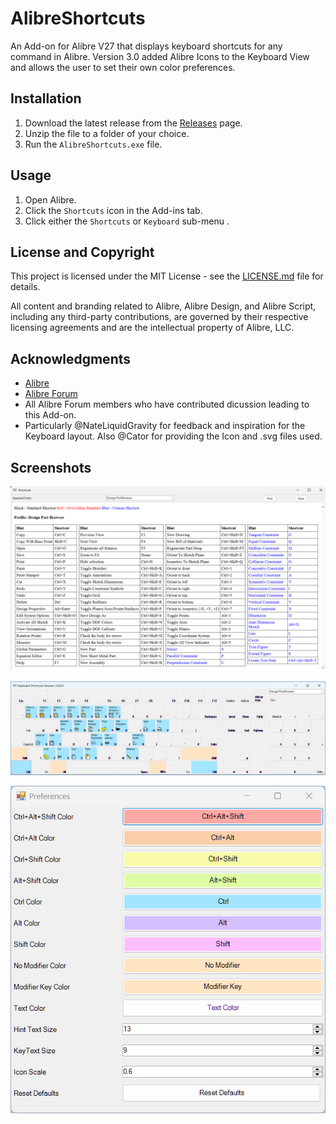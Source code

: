 # AlibreShortcuts
 
An Add-on for Alibre V27 that displays keyboard shortcuts for any command in Alibre.
Version 3.0 added Alibre Icons to the Keyboard View and allows the user to set their own color preferences.

## Installation

1. Download the latest release from the [Releases](https://github.com/bolsover/AlibreShortcuts/releases) page.
2. Unzip the file to a folder of your choice.
3. Run the `AlibreShortcuts.exe` file.

## Usage

1. Open Alibre.
2. Click the `Shortcuts` icon in the Add-ins tab.
3. Click either the `Shortcuts` or `Keyboard` sub-menu .

## License and Copyright

This project is licensed under the MIT License - see the [LICENSE.md](LICENSE.md) file for details.

All content and branding related to Alibre, Alibre Design, and Alibre Script, including any third-party contributions, are governed by their respective licensing agreements and are the intellectual property of Alibre, LLC.

## Acknowledgments

* [Alibre](https://www.alibre.com/)
* [Alibre Forum](https://www.alibre.com/forum/index.php)
* All Alibre Forum members who have contributed dicussion leading to this Add-on. 
* Particularly @NateLiquidGravity for feedback and inspiration for the Keyboard layout. Also @Cator for providing the Icon and .svg files used.

## Screenshots

![Shortcuts](ShortcutsWindow.png)

![Keyboard](KeyboardShortcuts.png)

![Preferences](Preferences.png)






